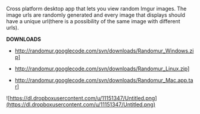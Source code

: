 Cross platform desktop app that lets you view random Imgur images. The image urls are randomly generated and every image that displays should have a unique url(there is a possibility of the same image with different urls).



**DOWNLOADS**

  * http://randomur.googlecode.com/svn/downloads/Randomur_Windows.zip]

  * http://randomur.googlecode.com/svn/downloads/Randomur_Linux.zip]

  * http://randomur.googlecode.com/svn/downloads/Randomur_Mac.app.tar]



![https://dl.dropboxusercontent.com/u/11151347/Untitled.png](https://dl.dropboxusercontent.com/u/11151347/Untitled.png)